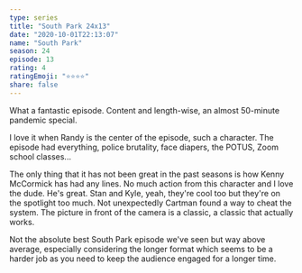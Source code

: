 ```yaml
---
type: series
title: "South Park 24x13"
date: "2020-10-01T22:13:07"
name: "South Park"
season: 24
episode: 13
rating: 4
ratingEmoji: "⭐️⭐️⭐️⭐️"
share: false
---
```


What a fantastic episode. Content and length-wise, an almost 50-minute pandemic special.

I love it when Randy is the center of the episode, such a character. The episode had everything, police brutality, face diapers, the POTUS, Zoom school classes...

The only thing that it has not been great in the past seasons is how Kenny McCormick has had any lines. No much action from this character and I love the dude. He's great. Stan and Kyle, yeah, they're cool too but they're on the spotlight too much. Not unexpectedly Cartman found a way to cheat the system. The picture in front of the camera is a classic, a classic that actually works.

Not the absolute best South Park episode we've seen but way above average, especially considering the longer format which seems to be a harder job as you need to keep the audience engaged for a longer time.
